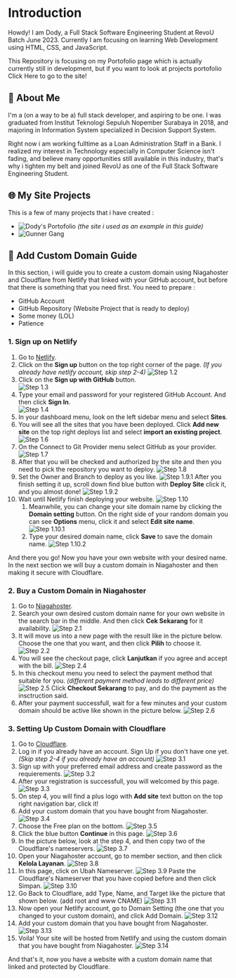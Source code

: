 
# Introduction

Howdy! I am Dody, a Full Stack Software Engineering Student at RevoU Batch June 2023. Currently I am focusing on learning Web Development using HTML, CSS, and JavaScript.

This Repository is focusing on my Portofolio page which is actually currently still in development, but if you want to look at projects portofolio Click Here to go to the site!


## 🚀 About Me
I'm a (on a way to be a) full stack developer, and aspiring to be one. I was graduated from Institut Teknologi Sepuluh Nopember Surabaya in 2018, and majoring in Information System specialized in Decision Support System.

Right now i am working fulltime as a Loan Administration Staff in a Bank. I realized my interest in Technology especially in Computer Science isn't fading, and believe many opportunities still available in this industry, that's why i tighten my belt and joined RevoU as one of the Full Stack Software Engineering Student. 

## 🌐 My Site Projects
This is a few of many projects that i have created :
- ![Dody's Portofolio](https://dodyhartanto.site/) *(the site i used as an example in this guide)*
- ![Gunner Gang](https://gunnergang.netlify.app/)

## 📖 Add Custom Domain Guide
In this section, i will guide you to create a custom domain using Niagahoster and Cloudflare from Netlify that linked with your GitHub account, but before that there is something that you need first.
You need to prepare :
- GitHub Account 
- GitHub Repository (Website Project that is ready to deploy)
- Some money (LOL)
- Patience 

### 1. Sign up on Netlify
1. Go to [Netlify](https://www.netlify.com/).
2. Click on the **Sign up** button on the top right corner of the page. *(If you already have netlify account, skip step 2-4)*
![Step 1.2](/readme-img/Screenshot%202023-07-07%20224715.png)
3. Click on the **Sign up with GitHub** button.\
![Step 1.3](/readme-img/Screenshot%202023-07-07%20225112.png)
4. Type your email and password for your registered GitHub Account. And then click **Sign In**.\
![Step 1.4](/readme-img/Screenshot%202023-07-07%20225906.png)
5. In your dashboard menu, look on the left sidebar menu and select **Sites**.
6. You will see all the sites that you have been deployed. Click **Add new site** on the top right deploys list and select **import an existing project**.\
![Step 1.6](/readme-img/Screenshot%202023-07-07%20230428.png)
7. On the Connect to Git Provider menu select GitHub as your provider.
![Step 1.7](/readme-img/Screenshot%202023-07-07%20230657.png)
8. After that you will be checked and authorized by the site and then you need to pick the repository you want to deploy.
![Step 1.8](/readme-img/Screenshot%202023-07-07%20230947.png)
9. Set the Owner and Branch to deploy as you like. 
![Step 1.9.1](/readme-img/Screenshot%202023-07-07%20231322.png)
After you finish setting it up, scroll down find blue button with **Deploy Site** click it, and you almost done!
![Step 1.9.2](/Screenshot%202023-07-07%20231335.png)
10. Wait until Netlify finish deploying your website.
![Step 1.10](/readme-img/Screenshot%202023-07-07%20232040.png)
    1. Meanwhile, you can change your site domain name by clicking the **Domain setting** button. On the right side of your random domain you can see **Options** menu, click it and select **Edit site name**.
    ![Step 1.10.1](/readme-img/Screenshot%202023-07-07%20232122.png)
    2. Type your desired domain name, click **Save** to save the domain name.
    ![Step 1.10.2](/readme-img/Screenshot%202023-07-07%20232228.png)

And there you go! Now you have your own website with your desired name. In the next section we will buy a custom domain in Niagahoster and then making it secure with Cloudflare.

### 2. Buy a Custom Domain in Niagahoster
1. Go to [Niagahoster](https://www.niagahoster.co.id/).
2. Search your own desired custom domain name for your own website in the search bar in the middle. And then click **Cek Sekarang** for it availability.
![Step 2.1](/readme-img/1.PNG)
3. It will move us into a new page with the result like in the picture below. Choose the one that you want, and then click **Pilih** to choose it.
![Step 2.2](/readme-img/2.PNG)
4. You will see the checkout page, click **Lanjutkan** if you agree and accept with the bill.
![Step 2.4](/readme-img/3.PNG)
5. In this checkout menu you need to select the payment method that suitable for you. *(different payment method leads to different price)*
![Step 2.5](/readme-img/4.PNG)
Click **Checkout Sekarang** to pay, and do the payment as the insctruction said.
6. After your payment successfull, wait for a few minutes and your custom domain should be active like shown in the picture below.
![Step 2.6](/readme-img/5.png)

### 3. Setting Up Custom Domain with Cloudflare
1. Go to [Cloudflare](https://dash.cloudflare.com/).
2. Log in if you already have an account. Sign Up if you don't have one yet. *(Skip step 2-4 if you already have an account)*
![Step 3.1](/readme-img/6.PNG)
3. Sign up with your preferred email address and create password as the requierements.
![Step 3.2](/readme-img/7.PNG)
4. After your registration is successfull, you will welcomed by this page.
![Step 3.3](/readme-img/8.PNG)
5. On step 4, you will find a plus logo with **Add site** text button on the top right navigation bar, click it!
6. Add your custom domain that you have bought from Niagahoster.
![Step 3.4](/readme-img/11.png)
7. Choose the Free plan on the bottom.
![Step 3.5](/readme-img/12.png)
8. Click the blue button **Continue** in this page.
![Step 3.6](/readme-img/13.png)
9. In the picture below, look at the step 4, and then copy two of the Cloudflare's nameservers.
![Step 3.7](/readme-img/14.png)
10. Open your Niagahoster account, go to member section, and then click **Kelola Layanan**.
![Step 3.8](/readme-img/15.png)
11. In this page, click on Ubah Nameserver.
![Step 3.9](/readme-img/16.png)
    Paste the Cloudflare's Nameserver that you have copied before and then click Simpan. 
![Step 3.10](/readme-img/17.png)
12. Go Back to Cloudflare, add Type, Name, and Target like the picture that shown below. (add root and www CNAME)
![Step 3.11](/readme-img/19.png)
13. Now open your Netlify account, go to Domain Setting (the one that you changed to your custom domain), and click Add Domain.
![Step 3.12](/readme-img/20.png)
14. Add your custom domain that you have bought from Niagahoster.
![Step 3.13](/readme-img/21.png)
15. Voila! Your site will be hosted from Netlify and using the custom domain that you have bought from Niagahoster.
![Step 3.14](/readme-img/22.png)

And that's it, now you have a website with a custom domain name that linked and protected by Cloudflare.